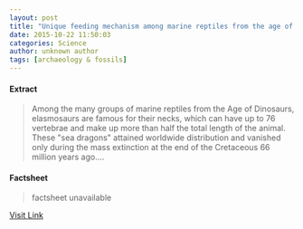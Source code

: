 ```yaml
---
layout: post
title: "Unique feeding mechanism among marine reptiles from the age of dinosaurs"
date: 2015-10-22 11:50:03
categories: Science
author: unknown author
tags: [archaeology & fossils]
---
```



#### Extract
>Among the many groups of marine reptiles from the Age of Dinosaurs, elasmosaurs are famous for their necks, which can have up to 76 vertebrae and make up more than half the total length of the animal. These "sea dragons" attained worldwide distribution and vanished only during the mass extinction at the end of the Cretaceous 66 million years ago....

#### Factsheet
>factsheet unavailable

[Visit Link](http://phys.org/news/2015-10-unique-mechanism-marine-reptiles-age.html)


